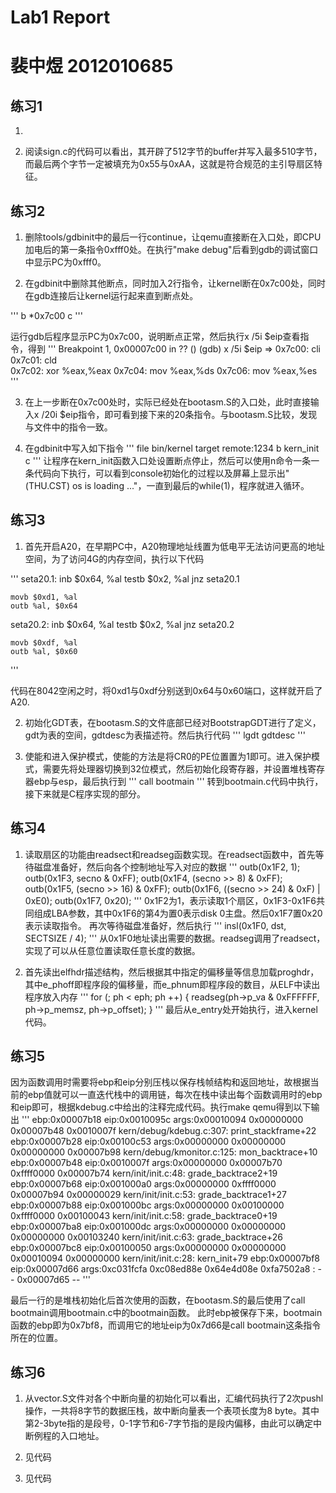 # Lab1 Report
# 裴中煜 2012010685

## 练习1

1. 

2. 阅读sign.c的代码可以看出，其开辟了512字节的buffer并写入最多510字节，而最后两个字节一定被填充为0x55与0xAA，这就是符合规范的主引导扇区特征。

## 练习2

1. 删除tools/gdbinit中的最后一行continue，让qemu直接断在入口处，即CPU加电后的第一条指令0xfff0处。在执行"make debug"后看到gdb的调试窗口中显示PC为0xfff0。

2. 在gdbinit中删除其他断点，同时加入2行指令，让kernel断在0x7c00处，同时在gdb连接后让kernel运行起来直到断点处。

'''
    b *0x7c00
    c
'''

运行gdb后程序显示PC为0x7c00，说明断点正常，然后执行x /5i $eip查看指令，得到
'''
    Breakpoint 1, 0x00007c00 in ?? ()
    (gdb) x /5i $eip
    => 0x7c00:      cli    
       0x7c01:      cld    
       0x7c02:      xor    %eax,%eax
       0x7c04:      mov    %eax,%ds
       0x7c06:      mov    %eax,%es
'''

3. 在上一步断在0x7c00处时，实际已经处在bootasm.S的入口处，此时直接输入x /20i $eip指令，即可看到接下来的20条指令。与bootasm.S比较，发现与文件中的指令一致。

4. 在gdbinit中写入如下指令
'''
    file bin/kernel
    target remote:1234
    b kern_init
    c
'''
让程序在kern_init函数入口处设置断点停止，然后可以使用n命令一条一条代码向下执行，可以看到console初始化的过程以及屏幕上显示出"(THU.CST) os is loading ..."，一直到最后的while(1)，程序就进入循环。

## 练习3

1. 首先开启A20，在早期PC中，A20物理地址线置为低电平无法访问更高的地址空间，为了访问4G的内存空间，执行以下代码

'''
seta20.1:
    inb $0x64, %al
    testb $0x2, %al
    jnz seta20.1

    movb $0xd1, %al
    outb %al, $0x64

seta20.2:
    inb $0x64, %al
    testb $0x2, %al
    jnz seta20.2

    movb $0xdf, %al
    outb %al, $0x60 
'''

代码在8042空闲之时，将0xd1与0xdf分别送到0x64与0x60端口，这样就开启了A20.

2. 初始化GDT表，在bootasm.S的文件底部已经对BootstrapGDT进行了定义，gdt为表的空间，gdtdesc为表描述符。然后执行代码
'''
lgdt gdtdesc
'''

3. 使能和进入保护模式，使能的方法是将CR0的PE位置置为1即可。进入保护模式，需要先将处理器切换到32位模式，然后初始化段寄存器，并设置堆栈寄存器ebp与esp，最后执行到
'''
call bootmain
'''
转到bootmain.c代码中执行，接下来就是C程序实现的部分。

## 练习4

1. 读取扇区的功能由readsect和readseg函数实现。在readsect函数中，首先等待磁盘准备好，然后向各个控制地址写入对应的数据
'''
outb(0x1F2, 1);
outb(0x1F3, secno & 0xFF);
outb(0x1F4, (secno >> 8) & 0xFF);
outb(0x1F5, (secno >> 16) & 0xFF);
outb(0x1F6, ((secno >> 24) & 0xF) | 0xE0);
outb(0x1F7, 0x20);
'''
0x1F2为1，表示读取1个扇区，0x1F3-0x1F6共同组成LBA参数，其中0x1F6的第4为置0表示disk 0主盘。然后0x1F7置0x20表示读取指令。
再次等待磁盘准备好，然后执行
'''
insl(0x1F0, dst, SECTSIZE / 4);
'''
从0x1F0地址读出需要的数据。readseg调用了readsect，实现了可以从任意位置读取任意长度的数据。

2. 首先读出elfhdr描述结构，然后根据其中指定的偏移量等信息加载proghdr，其中e_phoff即程序段的偏移量，而e_phnum即程序段的数目，从ELF中读出程序放入内存
'''
for (; ph < eph; ph ++) {
    readseg(ph->p_va & 0xFFFFFF, ph->p_memsz, ph->p_offset);
}
'''
最后从e_entry处开始执行，进入kernel代码。

## 练习5

因为函数调用时需要将ebp和eip分别压栈以保存栈帧结构和返回地址，故根据当前的ebp值就可以一直迭代栈中的调用链，每次在栈中读出每个函数调用时的ebp和eip即可，根据kdebug.c中给出的注释完成代码。执行make qemu得到以下输出
'''
ebp:0x00007b18 eip:0x0010095c args:0x00010094 0x00000000 0x00007b48 0x0010007f
    kern/debug/kdebug.c:307: print_stackframe+22
ebp:0x00007b28 eip:0x00100c53 args:0x00000000 0x00000000 0x00000000 0x00007b98
    kern/debug/kmonitor.c:125: mon_backtrace+10
ebp:0x00007b48 eip:0x0010007f args:0x00000000 0x00007b70 0xffff0000 0x00007b74
    kern/init/init.c:48: grade_backtrace2+19
ebp:0x00007b68 eip:0x001000a0 args:0x00000000 0xffff0000 0x00007b94 0x00000029
    kern/init/init.c:53: grade_backtrace1+27
ebp:0x00007b88 eip:0x001000bc args:0x00000000 0x00100000 0xffff0000 0x00100043
    kern/init/init.c:58: grade_backtrace0+19
ebp:0x00007ba8 eip:0x001000dc args:0x00000000 0x00000000 0x00000000 0x00103240
    kern/init/init.c:63: grade_backtrace+26
ebp:0x00007bc8 eip:0x00100050 args:0x00000000 0x00000000 0x00010094 0x00000000
    kern/init/init.c:28: kern_init+79
ebp:0x00007bf8 eip:0x00007d66 args:0xc031fcfa 0xc08ed88e 0x64e4d08e 0xfa7502a8
    <unknow>: -- 0x00007d65 --
'''

最后一行的<unknow>是堆栈初始化后首次使用的函数，在bootasm.S的最后使用了call bootmain调用bootmain.c中的bootmain函数。
此时ebp被保存下来，bootmain函数的ebp即为0x7bf8，而调用它的地址eip为0x7d66是call bootmain这条指令所在的位置。

## 练习6

1. 从vector.S文件对各个中断向量的初始化可以看出，汇编代码执行了2次pushl操作，一共将8字节的数据压栈，故中断向量表一个表项长度为8 byte。其中第2-3byte指的是段号，0-1字节和6-7字节指的是段内偏移，由此可以确定中断例程的入口地址。

2. 见代码

3. 见代码